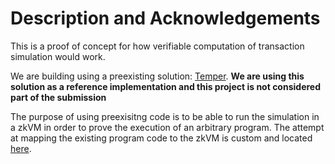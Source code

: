 # Description and Acknowledgements

This is a proof of concept for how verifiable computation of transaction simulation would work.

We are building using a preexisting solution: [Temper](https://github.com/EnsoFinance/temper). **We are using this solution as a reference implementation and this project is not considered part of the submission**

The purpose of using preexisitng code is to be able to run the simulation in a zkVM in order to prove the execution of an arbitrary program. The attempt at mapping the existing program code to the zkVM is custom and located [here](https://github.com/ABusyHippie/ETHGlobalSF2024/blob/backend/zkm-project-template/guest-program/simulate/src/main.rs).


